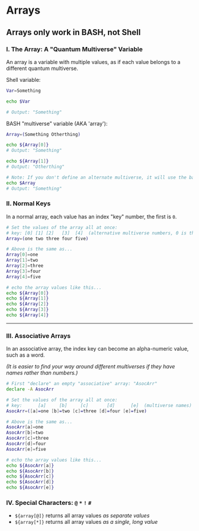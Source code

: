 # Arrays

## Arrays only work in BASH, not Shell

### I. The Array: A "Quantum Multiverse" Variable

An array is a variable with multiple values, as if each value belongs to a different quantum multiverse.

Shell variable:
```sh
Var=Something

echo $Var

# Output: "Something"

```

BASH "multiverse" variable (AKA 'array'):
```bash
Array=(Something Otherthing)

echo ${Array[0]}
# Output: "Something"

echo ${Array[1]}
# Output: "Otherthing"

# Note: If you don't define an alternate multiverse, it will use the base, 0
echo $Array
# Output: "Something"

```

### II. Normal Keys

In a normal array, each value has an index "key" number, the first is `0`.

```bash
# Set the values of the array all at once:
# key: [0] [1] [2]   [3]  [4]  (alternative multiverse numbers, 0 is the base multiverse)
Array=(one two three four five)

# Above is the same as...
Array[0]=one
Array[1]=two
Array[2]=three
Array[3]=four
Array[4]=five

# echo the array values like this...
echo ${Array[0]}
echo ${Array[1]}
echo ${Array[2]}
echo ${Array[3]}
echo ${Array[4]}
```

___

### III. Associative Arrays

In an associative array, the index key can become an alpha-numeric value, such as a word.

*(It is easier to find your way around different multiverses if they have names rather than numbers.)*

```bash
# First "declare" an empty "associative" array: "AsocArr"
declare -A AsocArr

# Set the values of the array all at once:
# key:      [a]     [b]     [c]       [d]      [e]  (multiverse names)
AsocArr=([a]=one [b]=two [c]=three [d]=four [e]=five)

# Above is the same as...
AsocArr[a]=one
AsocArr[b]=two
AsocArr[c]=three
AsocArr[d]=four
AsocArr[e]=five

# echo the array values like this...
echo ${AsocArr[a]}
echo ${AsocArr[b]}
echo ${AsocArr[c]}
echo ${AsocArr[d]}
echo ${AsocArr[e]}
```

### IV. Special Characters: `@` `*` `!` `#`
- `${array[@]}` returns all array values *as separate values*
- `${array[*]}` returns all array values *as a single, long value*
